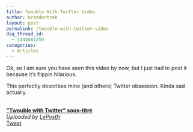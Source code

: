 ```yaml
---
title: Twouble With Twitter Video
author: brandontreb
layout: post
permalink: /twouble-with-twitter-video
dsq_thread_id:
  - 1445085259
categories:
  - Articles
---
```

Ok, so I am sure you have seen this video by now, but I just had to post it because it&#8217;s flippin hilarious.

This perfectly describes mine (and others) Twitter obsession. Kinda sad actually.

<div>
  <br /><b><a href="http://www.dailymotion.com/video/x8puil_twouble-with-twitter-soustitre_creation">"Twouble with Twitter" sous-titr&eacute;</a></b><br /><i>Uploaded by <a href="http://www.dailymotion.com/LePostfr">LePostfr</a></i>
</div>

<div style="">
  <a href="http://twitter.com/share" class="twitter-share-button" data-count="horizontal" data-text="Twouble With Twitter Video" data-url="http://brandontreb.com/twouble-with-twitter-video"  data-via="brandontreb" data-related="brandontreb:">Tweet</a>
</div>